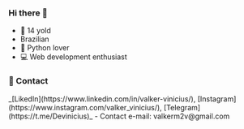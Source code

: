 ### Hi there 👋

<!--
**Valker-Vinicius/Valker-Vinicius** is a ✨ _special_ ✨ repository because its `README.md` (this file) appears on your GitHub profile.
-->

- 🧑 14 yold 
- Brazilian
- 🐍 Python lover
- 💻 Web development enthusiast
<h3> 👥 Contact </h3>
_[LikedIn](https://www.linkedin.com/in/valker-vinicius/), 
  [Instagram](https://www.instagram.com/valker_vinicius/), 
  [Telegram](https://t.me/Devinicius)_
- Contact e-mail: valkerm2v@gmail.com
